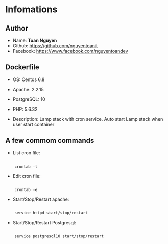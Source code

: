 # Infomations
## Author
- Name: **Toan Nguyen**
- Github: https://github.com/nguyentoanit
- Facebook: https://www.facebook.com/nguyentoandev

## Dockerfile
- OS: Centos 6.8
- Apache: 2.2.15
- PostgreSQL: 10
- PHP: 5.6.32

- Description: Lamp stack with cron service. Auto start Lamp stack when user start container

## A few commom commands
- List cron file:

```

    crontab -l

```
- Edit cron file:

```

    crontab -e

```
- Start/Stop/Restart apache:

```

    service httpd start/stop/restart

```
- Start/Stop/Restart Postgresql:

```

    service postgresql10 start/stop/restart

```
